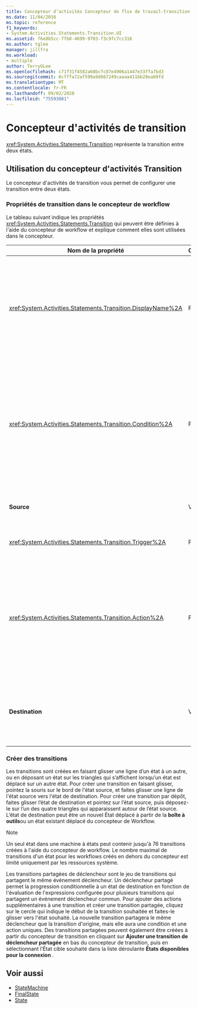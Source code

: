 ```yaml
---
title: Concepteur d’activités Concepteur de flux de travail-transition
ms.date: 11/04/2016
ms.topic: reference
f1_keywords:
- System.Activities.Statements.Transition.UI
ms.assetid: f6e8b5cc-7fb8-4699-9703-f3c9fc7cc316
ms.author: tglee
manager: jillfra
ms.workload:
- multiple
author: TerryGLee
ms.openlocfilehash: c71f31f4582a60bcfc87e4906a1447e33ffa7bd3
ms.sourcegitcommit: 6cfffa72af599a9d667249caaaa411bb28ea69fd
ms.translationtype: MT
ms.contentlocale: fr-FR
ms.lasthandoff: 09/02/2020
ms.locfileid: "75593081"
---
```

# <a name="transition-activity-designer"></a>Concepteur d'activités de transition

<xref:System.Activities.Statements.Transition> représente la transition entre deux états.

## <a name="using-the-transition-activity-designer"></a>Utilisation du concepteur d'activités Transition

Le concepteur d'activités de transition vous permet de configurer une transition entre deux états.

### <a name="transition-properties-in-the-workflow-designer"></a>Propriétés de transition dans le concepteur de workflow

Le tableau suivant indique les propriétés  <xref:System.Activities.Statements.Transition> qui peuvent être définies à l'aide du concepteur de workflow et explique comment elles sont utilisées dans le concepteur.

|Nom de la propriété|Obligatoire|Usage|
|-|--------------|-|
|<xref:System.Activities.Statements.Transition.DisplayName%2A>|Faux|Spécifie le nom convivial du concepteur d'activités <xref:System.Activities.Statements.Transition>. La valeur par défaut est **T1**. La valeur peut être modifiée dans la grille des propriétés, dans l'en-tête du concepteur de transition développé et dans l'en-tête de la section d'action du concepteur de transition développé. <xref:System.Activities.Activity.DisplayName%2A> est utilisé dans l'exploration à l'aide de la barre de navigation qui est affichée en haut du concepteur de workflow.<br /><br /> Bien que la propriété <xref:System.Activities.Activity.DisplayName%2A> ne soit pas strictement obligatoire, il est recommandé d'en utiliser une.|
|<xref:System.Activities.Statements.Transition.Condition%2A>|Faux|S’il est présent, spécifie une expression qui doit avoir la **valeur true** avant que le contrôle soit passé à l’état de destination. Cette condition peut être modifiée dans la grille des propriétés et dans le concepteur de transition développé. Plusieurs conditions dans une transition partagée sont évaluées dans l'ordre dans lequel elles apparaissent dans le concepteur de transition. **Remarque :**  Notez que si le <xref:System.Activities.Statements.Transition.Condition%2A> d’une transition prend la **valeur false** (ou que toutes les conditions d’une transition de déclencheur partagée ont la **valeur false**), la transition n’aura pas lieu et tous les déclencheurs de toutes les transitions de l’État seront replanifiés. Dans ce didacticiel, cette situation ne peut pas se produire en raison de la façon dont les conditions sont configurées (il existe des actions spécifiques lorsque l'estimation est correcte ou incorrecte).|
|**Source**|Vrai|Indique l'état d'origine de la transition. Cliquez sur le nom de l’état source pour faire basculer l’affichage du concepteur vers une vue développée de cet état. Cette valeur est définie lorsque la transition est créée et ne peut pas être modifiée.|
|<xref:System.Activities.Statements.Transition.Trigger%2A>|Faux|Spécifie l'activité dont l'achèvement initialise la transition. Pour définir cette activité, faites glisser une activité de la **boîte à outils** et déposez-la dans la section **déclencheur** de la transition.|
|<xref:System.Activities.Statements.Transition.Action%2A>|Faux|Spécifie l’activité qui est exécutée lorsque l’activité de déclencheur est terminée et <xref:System.Activities.Statements.Transition.Condition%2A> , le cas échéant, prend la **valeur true**. Cette activité est exécutée lors de la transition vers l'état de destination, après l'exécution de l'activité <xref:System.Activities.Statements.State.Exit%2A> pour l'état source, le cas échéant. Lorsque le concepteur de transition est développé, cette valeur peut être définie en faisant glisser une activité de la **boîte à outils** et en la déposant dans la section **action** de la transition. Il peut y avoir plusieurs actions pour une transition unique. Les différentes actions peuvent être développées et contractées, et peuvent être classées en cliquant sur la flèche haut ou bas qui apparaît sur l’action lorsqu’il existe plusieurs actions dans une transition.|
|**Destination**|Vrai|Indique l'état auquel la machine à états passe une fois la transition terminée. Cela correspond à la propriété <xref:System.Activities.Statements.Transition.To%2A> de la transition du modèle objet. Cliquez sur le nom de l'état de destination pour faire basculer l'affichage du concepteur vers une vue développée de cet état. Cette valeur est définie lorsque la transition est créée et peut être modifiée en faisant glisser la flèche qui connecte la transition à l'état de destination dans le concepteur.|

### <a name="creating-transitions"></a>Créer des transitions

Les transitions sont créées en faisant glisser une ligne d’un état à un autre, ou en déposant un état sur les triangles qui s’affichent lorsqu’un état est déplacé sur un autre état. Pour créer une transition en faisant glisser, pointez la souris sur le bord de l'état source, et faites glisser une ligne de l'état source vers l'état de destination. Pour créer une transition par dépôt, faites glisser l’état de destination et pointez sur l’état source, puis déposez-le sur l’un des quatre triangles qui apparaissent autour de l’état source. L’état de destination peut être un nouvel État déplacé à partir de la **boîte à outils**ou un état existant déplacé du concepteur de Workflow.

> [!NOTE]
> Un seul état dans une machine à états peut contenir jusqu'à 76 transitions créées à l'aide du concepteur de workflow. Le nombre maximal de transitions d'un état pour les workflows créés en dehors du concepteur est limité uniquement par les ressources système.

Les transitions partagées de déclencheur sont le jeu de transitions qui partagent le même événement déclencheur. Un déclencheur partagé permet la progression conditionnelle à un état de destination en fonction de l'évaluation de l'expressions configurée pour plusieurs transitions qui partagent un événement déclencheur commun. Pour ajouter des actions supplémentaires à une transition et créer une transition partagée, cliquez sur le cercle qui indique le début de la transition souhaitée et faites-le glisser vers l'état souhaité. La nouvelle transition partagera le même déclencheur que la transition d'origine, mais elle aura une condition et une action uniques. Des transitions partagées peuvent également être créées à partir du concepteur de transition en cliquant sur **Ajouter une transition de déclencheur partagée** en bas du concepteur de transition, puis en sélectionnant l’État cible souhaité dans la liste déroulante **États disponibles pour la connexion** .

## <a name="see-also"></a>Voir aussi

- [StateMachine](../workflow-designer/statemachine-activity-designer.md)
- [FinalState](../workflow-designer/finalstate-activity-designer.md)
- [State](../workflow-designer/state-activity-designer.md)
